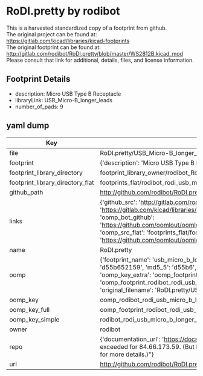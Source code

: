 # RoDI.pretty by rodibot  
This is a harvested standardized copy of a footprint from github.  
The original project can be found at:  
https://gitlab.com/kicad/libraries/kicad-footprints  
The original footprint can be found at:
http://gitlab.com/rodibot/RoDI.pretty/blob/master/WS2812B.kicad_mod
Please consult that link for additional, details, files, and license information.  
## Footprint Details
* description: Micro USB Type B Receptacle  
* libraryLink: USB_Micro-B_longer_leads  
* number_of_pads: 9  
## yaml dump  
| Key | Value |  
| --- | --- |  
| file | RoDI.pretty/USB_Micro-B_longer_leads.kicad_mod |  
| footprint | {'description': 'Micro USB Type B Receptacle', 'libraryLink': 'USB_Micro-B_longer_leads', 'number_of_pads': 9} |  
| footprint_library_directory | footprint_library_owner/rodibot_RoDI.pretty |  
| footprint_library_directory_flat | footprints_flat/rodibot_rodi_usb_micro_b_longer_leads/working |  
| github_path | http://github.com/rodibot/RoDI.pretty/blob/master/USB_Micro-B_longer_leads.kicad_mod |  
| links | {'github_src': 'http://gitlab.com/rodibot/RoDI.pretty/blob/master/WS2812B.kicad_mod', 'github_src_repo': 'https://gitlab.com/kicad/libraries/kicad-footprints', 'oomp_bot': 'footprints/rodibot_rodi_usb_micro_b_longer_leads/working', 'oomp_bot_github': 'https://github.com/oomlout/oomlout_oomp_footprint_bot/tree/main/footprints/rodibot_rodi_usb_micro_b_longer_leads/working', 'oomp_src_flat': 'footprints_flat/footprints_flat/rodibot_rodi_usb_micro_b_longer_leads/working', 'oomp_src_flat_github': 'https://github.com/oomlout/oomlout_oomp_footprint_src/tree/main/footprints_flat/rodibot_rodi_usb_micro_b_longer_leads/working'} |  
| name | RoDI.pretty |  
| oomp | {'footprint_name': 'usb_micro_b_longer_leads', 'library_name': 'rodi', 'md5': 'd55b65215930716219587ae1808438b3', 'md5_10': 'd55b652159', 'md5_5': 'd55b6', 'md5_6': 'd55b65', 'oomp_key': 'oomp_rodibot_rodi_usb_micro_b_longer_leads', 'oomp_key_extra': 'oomp_footprint_rodibot_rodi_usb_micro_b_longer_leads', 'oomp_key_full': 'oomp_footprint_rodibot_rodi_usb_micro_b_longer_leads_d55b65', 'oomp_key_simple': 'rodibot_rodi_usb_micro_b_longer_leads', 'original_filename': 'RoDI.pretty/USB_Micro-B_longer_leads.kicad_mod', 'owner_name': 'rodibot'} |  
| oomp_key | oomp_rodibot_rodi_usb_micro_b_longer_leads |  
| oomp_key_full | oomp_footprint_rodibot_rodi_usb_micro_b_longer_leads |  
| oomp_key_simple | rodibot_rodi_usb_micro_b_longer_leads |  
| owner | rodibot |  
| repo | {'documentation_url': 'https://docs.github.com/rest/overview/resources-in-the-rest-api#rate-limiting', 'message': "API rate limit exceeded for 84.66.173.59. (But here's the good news: Authenticated requests get a higher rate limit. Check out the documentation for more details.)"} |  
| url | http://github.com/rodibot/RoDI.pretty |  

